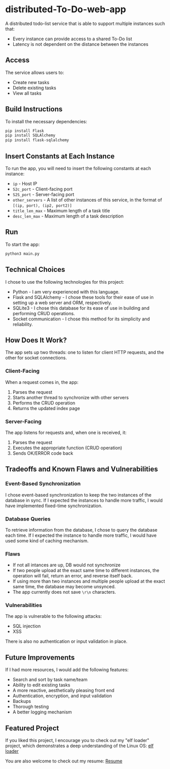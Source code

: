 # distributed-To-Do-web-app

A distributed todo-list service that is able to support multiple instances such that:

- Every instance can provide access to a shared To-Do list
- Latency is not dependent on the distance between the instances

## Access

The service allows users to:

* Create new tasks
* Delete existing tasks
* View all tasks

## Build Instructions

To install the necessary dependencies:
```sh
pip install Flask
pip install SQLAlchemy
pip install flask-sqlalchemy
```

## Insert Constants at Each Instance

To run the app, you will need to insert the following constants at each instance:

- `ip` - Host IP
- `S2c_port` - Client-facing port
- `S2S_port` - Server-facing port
- `other_servers` - A list of other instances of this service, in the format of `[(ip, port), (ip2, port2)]`
- `title_len_max` - Maximum length of a task title
- `desc_len_max` - Maximum length of a task description

## Run

To start the app:
```sh
python3 main.py
```

## Technical Choices

I chose to use the following technologies for this project:

* Python - I am very experienced with this language.
* Flask and SQLAlchemy - I chose these tools for their ease of use in setting up a web server and ORM, respectively.
* SQLite3 - I chose this database for its ease of use in building and performing CRUD operations.
* Socket communication - I chose this method for its simplicity and reliability.

## How Does It Work?

The app sets up two threads: one to listen for client HTTP requests, and the other for socket connections.

### Client-Facing

When a request comes in, the app:

1. Parses the request
2. Starts another thread to synchronize with other servers
3. Performs the CRUD operation
4. Returns the updated index page

### Server-Facing

The app listens for requests and, when one is received, it:

1. Parses the request
2. Executes the appropriate function (CRUD operation)
3. Sends OK/ERROR code back

## Tradeoffs and Known Flaws and Vulnerabilities

### Event-Based Synchronization

I chose event-based synchronization to keep the two instances of the database in sync. If I expected the instances to handle more traffic, I would have implemented fixed-time synchronization.

### Database Queries

To retrieve information from the database, I chose to query the database each time. If I expected the instance to handle more traffic, I would have used some kind of caching mechanism.

### Flaws
- If not all intances are up, DB would not synchronize
- If two people upload at the exact same time to different instances, the operation will fail, return an error, and reverse itself back.
- If using more than two instances and multiple people upload at the exact same time, the database may become unsynced.
- The app currently does not save `\r\n` characters.

### Vulnerabilities

The app is vulnerable to the following attacks:

- SQL injection
- XSS

There is also no authentication or input validation in place.

## Future Improvements

If I had more resources, I would add the following features:

- Search and sort by task name/team
- Ability to edit existing tasks
- A more reactive, aesthetically pleasing front end
- Authentication, encryption, and input validation
- Backups
- Thorough testing
- A better logging mechanism

## Featured Project

If you liked this project, I encourage you to check out my "elf loader" project, which demonstrates a deep understanding of the Linux OS: [elf loader](https://github.com/dror-ziv/elf-loader)

You are also welcome to check out my resume: [Resume](https://drive.google.com/file/d/1_LtGfMli7Du-kTcUYqtq_JsZV3E-ttZA/view?usp=sharing)



